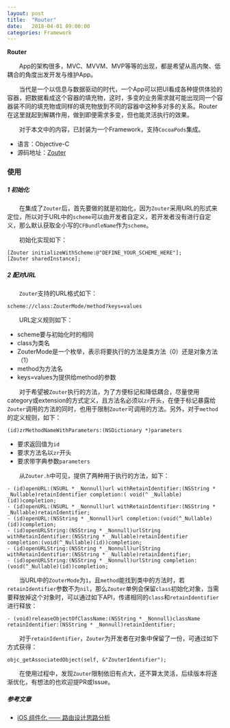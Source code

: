 ```yaml
---
layout: post
title:  "Router"
date:   2018-04-01 09:00:00
categories: Framework
---
```

**Router**

&emsp;&emsp;App的架构很多，MVC、MVVM、MVP等等的出现，都是希望从高内聚、低耦合的角度出发开发与维护App。

&emsp;&emsp;当代是一个以信息与数据驱动的时代，一个App可以把UI看成各种提供体验的容器，把数据看成这个容器的填充物，这时，多变的业务需求就可能出现同一个容器装不同的填充物或同样的填充物放到不同的容器中这种多对多的关系。Router在这里就起到解耦作用，做到即便需求多变，但也能灵活执行的效果。

&emsp;&emsp;对于本文中的内容，已封装为一个Framework，支持`CocoaPods`集成。

* 语言：Objective-C
* 源码地址：[Zouter](https://github.com/lzackx/Zouter)

### 使用

##### 1 初始化

&emsp;&emsp;在集成了`Zouter`后，首先要做的就是初始化，因为`Zouter`采用URL的形式来定位，所以对于URL中的`scheme`可以由开发者自定义，若开发者没有进行自定义，那么默认获取全小写的`CFBundleName`作为`scheme`。

&emsp;&emsp;初始化实现如下：

```
[Zouter initializeWithScheme:@"DEFINE_YOUR_SCHEME_HERE"];
[Zouter sharedInstance];
```

##### 2 配对URL

&emsp;&emsp;`Zouter`支持的URL格式如下：

```
scheme://class:ZouterMode/method?keys=values
```

&emsp;&emsp;URL定义规则如下：

* scheme要与初始化时的相同
* class为类名
* ZouterMode是一个枚举，表示将要执行的方法是类方法（0）还是对象方法（1）
* method为方法名
* keys=values为提供给method的参数

&emsp;&emsp;对于希望被`Zouter`执行的方法，为了方便标记和降低耦合，尽量使用category或extension的方式定义，且方法名必须以`zr`开头，在便于标记暴露给`Zouter`调用的方法的同时，也用于限制`Zouter`可调用的方法。另外，对于`method`的定义规则，如下：

```
(id)zrMethodNameWithParameters:(NSDictionary *)parameters
```

* 要求返回值为`id`
* 要求方法名以`zr`开头
* 要求带字典参数`parameters`

&emsp;&emsp;从`Zouter.h`中可见，提供了两种用于执行的方法，如下：

```
- (id)openURL:(NSURL * _Nonnull)url withRetainIdentifier:(NSString * _Nullable)retainIdentifier completion:( void(^ _Nullable)(id))completion;
- (id)openURL:(NSURL * _Nonnull)url withRetainIdentifier:(NSString * _Nullable)retainIdentifier;
- (id)openURL:(NSString * _Nonnull)url completion:(void(^_Nullable)(id))completion;
- (id)openURLString:(NSString * _Nonnull)urlString withRetainIdentifier:(NSString * _Nullable)retainIdentifier completion:(void(^_Nullable)(id))completion;
- (id)openURLString:(NSString * _Nonnull)urlString withRetainIdentifier:(NSString * _Nullable)retainIdentifier;
- (id)openURLString:(NSString * _Nonnull)urlString completion:(void(^_Nullable)(id))completion;
```

&emsp;&emsp;当URL中的`ZouterMode`为`1`，且`method`能找到类中的方法时，若`retainIdentifier`参数不为`nil`，那么`Zouter`单例会保留`class`初始化对象，当需要释放掉这个对象时，可以通过如下API，传递相同的`class`和`retainIdentifier`进行释放：

```
- (void)releaseObjectOfClassName:(NSString * _Nonnull)className retainIdentifier:(NSString * _Nonnull)retainIdentifier;
```

&emsp;&emsp;对于`retainIdentifier`，`Zouter`为开发者在对象中保留了一份，可通过如下方式获得：

```
objc_getAssociatedObject(self, &"ZouterIdentifier");
```

&emsp;&emsp;在使用过程中，发现`Zouter`限制依旧有点大，还不算太灵活，后续版本将逐渐优化，有想法的也欢迎提PR或Issue。

##### 参考文章

* [iOS 组件化 —— 路由设计思路分析](https://halfrost.com/ios_router/)